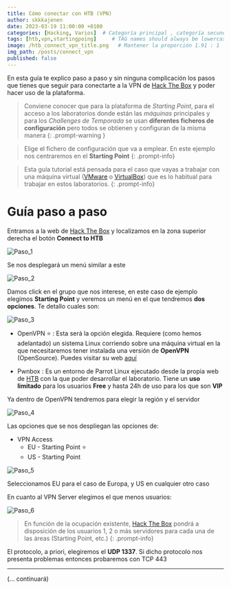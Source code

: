 ```yaml
---
title: Cómo conectar con HTB (VPN)
author: skkkajenen
date: 2023-03-19 11:00:00 +0100
categories: [Hacking, Varios]  # Categoría principal , categoría secundaria
tags: [htb,vpn,startingpoing]     # TAG names should always be lowercase
image: /htb_connect_vpn_title.png   # Mantener la proporción 1.91 : 1
img_path: /posts/connect_vpn
published: false
---
```


En esta guía te explico paso a paso y sin ninguna complicación los pasos que tienes que seguir para conectarte a la VPN de [Hack The Box][htb] y poder hacer uso de la plataforma.

> Conviene conocer que para la plataforma de *Starting Point*, para el acceso a los laboratorios donde están las *máquinas* principales y para los *Challenges de Temporada* se usan **diferentes ficheros de configuración** pero todos se obtienen y configuran de la misma manera
{: .prompt-warning }

> Elige el fichero de configuración que va a emplear. En este ejemplo nos centraremos en el **Starting Point**
{: .prompt-info}

> Esta guía tutorial está pensada para el caso que vayas a trabajar con una máquina virtual ([VMware][vmware] o [VirtualBox][virtualbox]) que es lo habitual para trabajar en estos laboratorios.
{: .prompt-info}

# Guía paso a paso

Entramos a la web de [Hack The Box][htb] y localizamos en la zona superior derecha el botón **Connect to HTB**

![Paso_1](1.png)

Se nos desplegará un menú similar a este

![Paso_2](2.png)

Damos click en el grupo que nos interese, en este caso de ejemplo elegimos **Starting Point** y veremos un menú en el que tendremos **dos opciones**. Te detallo cuales son:

![Paso_3](3.png)

* OpenVPN ⭐️
: Esta será la opción elegida. Requiere (como hemos adelantado) un sistema Linux corriendo sobre una máquina virtual en la que necesitaremos tener instalada una versión de **OpenVPN** (OpenSource). Puedes visitar su web [aquí](openvpn)

* Pwnbox
: Es un entorno de Parrot Linux ejecutado desde la propia web de [HTB][htb] con la que poder desarrollar el laboratorio. Tiene un **uso limitado** para los usuarios **Free** y hasta 24h de uso para los que son **VIP**

Ya dentro de OpenVPN tendremos para elegir la región y el servidor

![Paso_4](4.png)

Las opciones que se nos despliegan las opciones de:
* VPN Access
    * EU - Starting Point ⭐️
    * US - Starting Point

![Paso_5](5.png)

Seleccionamos EU para el caso de Europa, y US en cualquier otro caso

En cuanto al VPN Server elegimos el que menos usuarios:

![Paso_6](6.png)

> En función de la ocupación existente, [Hack The Box][htb] pondrá a disposición de los usuarios 1, 2 o más servidores para cada una de las áreas (Starting Point, etc.)
{: .prompt-info}

El protocolo, a priori, elegiremos el **UDP 1337**. Si dicho protocolo nos presenta problemas entonces probaremos con TCP 443



***

(... continuará)



[htb]: https://www.hackthebox.com
[vmware]: https://www.vmware.com
[virtualbox]: https://www.virtualbox.org
[openvpn]: https://openvpn.net